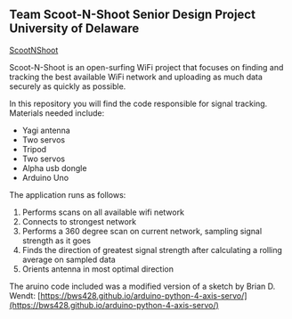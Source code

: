 ## Team Scoot-N-Shoot Senior Design Project University of Delaware
[ScootNShoot](https://sites.google.com/a/udel.edu/scootnshoot/)


Scoot-N-Shoot is an open-surfing WiFi project that focuses on finding and tracking the best available WiFi network and uploading as much data securely as quickly as possible.

In this repository you will find the code responsible for signal tracking. Materials needed include:

* Yagi antenna
* Two servos
* Tripod
* Two servos
* Alpha usb dongle
* Arduino Uno

The application runs as follows:
1. Performs scans on all available wifi network
2. Connects to strongest network
3. Performs a 360 degree scan on current network, sampling signal strength as it goes
4. Finds the direction of greatest signal strength after calculating a rolling average on sampled data
5. Orients antenna in most optimal direction

The aruino code included was a modified version of a sketch by Brian D. Wendt:
[https://bws428.github.io/arduino-python-4-axis-servo/](https://bws428.github.io/arduino-python-4-axis-servo/)

